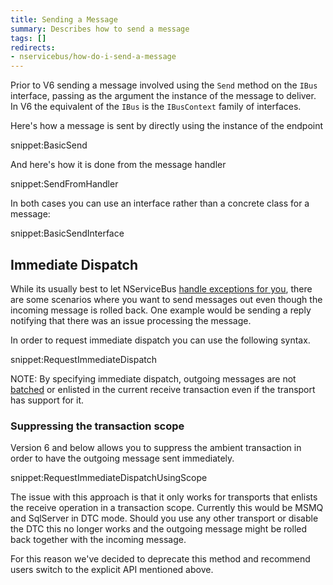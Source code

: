 ```yaml
---
title: Sending a Message
summary: Describes how to send a message
tags: []
redirects:
- nservicebus/how-do-i-send-a-message
---
```


Prior to V6 sending a message involved using the `Send` method on the `IBus` interface, passing as the argument the instance of the message to deliver. In V6 the equivalent of the `IBus` is the `IBusContext` family of interfaces.

Here's how a message is sent by directly using the instance of the endpoint

snippet:BasicSend

And here's how it is done from the message handler

snippet:SendFromHandler

In both cases you can use an interface rather than a concrete class for a message:

snippet:BasicSendInterface

## Immediate Dispatch

While its usually best to let NServiceBus [handle exceptions for you](/nservicebus/errors), there are some scenarios where you want to send messages out even though the incoming message is rolled back. One example would be sending a reply notifying that there was an issue processing the message. 

In order to request immediate dispatch you can use the following syntax.

snippet:RequestImmediateDispatch

NOTE: By specifying immediate dispatch, outgoing messages are not [batched](/nservicebus/messaging/batched-dispatch.md) or enlisted in the current receive transaction even if the transport has support for it.

### Suppressing the transaction scope

Version 6 and below allows you to suppress the ambient transaction in order to have the outgoing message sent immediately.

snippet:RequestImmediateDispatchUsingScope

The issue with this approach is that it only works for transports that enlists the receive operation in a transaction scope. Currently this would be MSMQ and SqlServer in DTC mode. Should you use any other transport or disable the DTC this no longer works and the outgoing message might be rolled back together with the incoming message. 

For this reason we've decided to deprecate this method and recommend users switch to the explicit API mentioned above.



